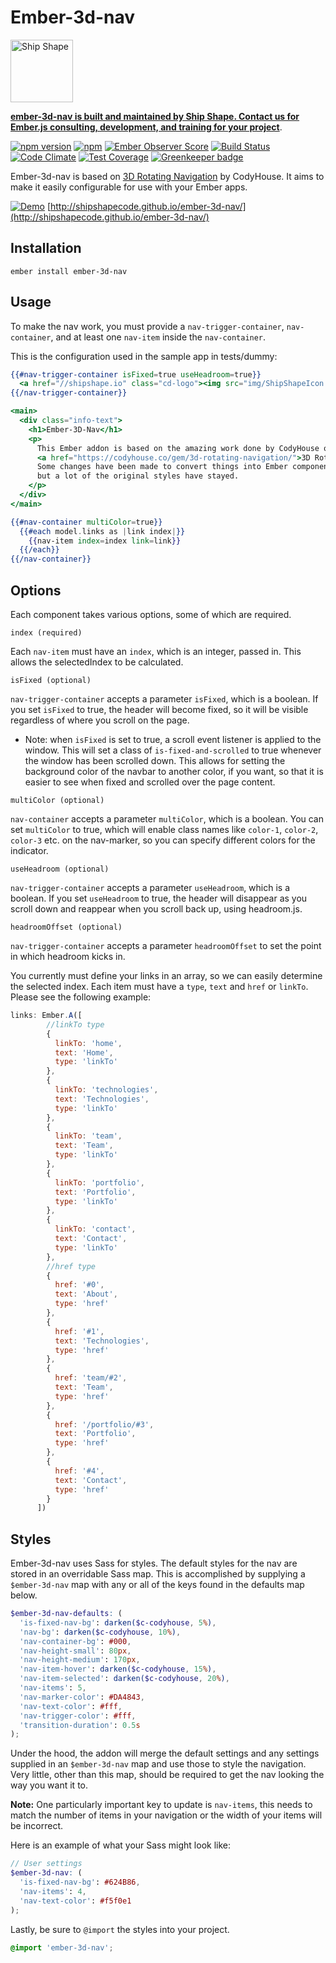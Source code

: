 # Ember-3d-nav

<a href="https://shipshape.io/"><img src="http://i.imgur.com/DWHQjA5.png" alt="Ship Shape" width="100" height="100"/></a>

**[ember-3d-nav is built and maintained by Ship Shape. Contact us for Ember.js consulting, development, and training for your project](https://shipshape.io/ember-consulting/)**.

[![npm version](https://badge.fury.io/js/ember-3d-nav.svg)](http://badge.fury.io/js/ember-3d-nav)
[![npm](https://img.shields.io/npm/dm/ember-3d-nav.svg)]()
[![Ember Observer Score](http://emberobserver.com/badges/ember-3d-nav.svg)](http://emberobserver.com/addons/ember-3d-nav)
[![Build Status](https://travis-ci.org/shipshapecode/ember-3d-nav.svg?branch=master)](https://travis-ci.org/shipshapecode/ember-3d-nav)
[![Code Climate](https://codeclimate.com/github/shipshapecode/ember-3d-nav/badges/gpa.svg)](https://codeclimate.com/github/shipshapecode/ember-3d-nav)
[![Test Coverage](https://codeclimate.com/github/shipshapecode/ember-3d-nav/badges/coverage.svg)](https://codeclimate.com/github/shipshapecode/ember-3d-nav/coverage)
[![Greenkeeper badge](https://badges.greenkeeper.io/shipshapecode/ember-3d-nav.svg)](https://greenkeeper.io/)

Ember-3d-nav is based on [3D Rotating Navigation](https://codyhouse.co/gem/3d-rotating-navigation/) by CodyHouse. It aims to make it easily configurable for use with your Ember apps.

[![Demo](http://i.imgur.com/bt5OMJ8.gif)](http://shipshapecode.github.io/ember-3d-nav/)
[http://shipshapecode.github.io/ember-3d-nav/](http://shipshapecode.github.io/ember-3d-nav/)

## Installation

`ember install ember-3d-nav`

## Usage

To make the nav work, you must provide a `nav-trigger-container`, `nav-container`, and at least one `nav-item` inside the `nav-container`.

This is the configuration used in the sample app in tests/dummy:

```hbs
{{#nav-trigger-container isFixed=true useHeadroom=true}}
  <a href="//shipshape.io" class="cd-logo"><img src="img/ShipShapeIcon.svg" alt="Logo"></a>
{{/nav-trigger-container}}

<main>
  <div class="info-text">
    <h1>Ember-3D-Nav</h1>
    <p>
      This Ember addon is based on the amazing work done by CodyHouse on
      <a href="https://codyhouse.co/gem/3d-rotating-navigation/">3D Rotating Navigation</a>.
      Some changes have been made to convert things into Ember components and try to make it reusable,
      but a lot of the original styles have stayed.
    </p>
  </div>
</main>

{{#nav-container multiColor=true}}
  {{#each model.links as |link index|}}
    {{nav-item index=index link=link}}
  {{/each}}
{{/nav-container}}
```

## Options

Each component takes various options, some of which are required.

`index (required)`

Each `nav-item` must have an `index`, which is an integer, passed in. This allows the selectedIndex to be calculated.

`isFixed (optional)`

`nav-trigger-container` accepts a parameter `isFixed`, which is a boolean. If you set `isFixed` to true, the header will become fixed, so it will be visible regardless of where you scroll on the page.

- Note: when `isFixed` is set to true, a scroll event listener is applied to the window. This will set a class of `is-fixed-and-scrolled` to true whenever the window has been scrolled down. This allows for setting the background color of the navbar to another color, if you want, so that it is easier to see when fixed and scrolled over the page content.

`multiColor (optional)`

`nav-container` accepts a parameter `multiColor`, which is a boolean. You can set `multiColor` to true, which will enable class names like `color-1`, `color-2`, `color-3` etc. on the nav-marker, so you can specify different colors for the indicator.

`useHeadroom (optional)`

`nav-trigger-container` accepts a parameter `useHeadroom`, which is a boolean. If you set `useHeadroom` to true, the header will disappear as you scroll down and reappear when you scroll back up, using headroom.js.

`headroomOffset (optional)`

`nav-trigger-container` accepts a parameter `headroomOffset` to set the point in which headroom kicks in.

You currently must define your links in an array, so we can easily determine the selected index. Each item must have a `type`, `text` and `href` or `linkTo`. Please see the following example:

```js
links: Ember.A([
        //linkTo type
        {
          linkTo: 'home',
          text: 'Home',
          type: 'linkTo'
        },
        {
          linkTo: 'technologies',
          text: 'Technologies',
          type: 'linkTo'
        },
        {
          linkTo: 'team',
          text: 'Team',
          type: 'linkTo'
        },
        {
          linkTo: 'portfolio',
          text: 'Portfolio',
          type: 'linkTo'
        },
        {
          linkTo: 'contact',
          text: 'Contact',
          type: 'linkTo'
        },
        //href type
        {
          href: '#0',
          text: 'About',
          type: 'href'
        },
        {
          href: '#1',
          text: 'Technologies',
          type: 'href'
        },
        {
          href: 'team/#2',
          text: 'Team',
          type: 'href'
        },
        {
          href: '/portfolio/#3',
          text: 'Portfolio',
          type: 'href'
        },
        {
          href: '#4',
          text: 'Contact',
          type: 'href'
        }
      ])
```

## Styles

Ember-3d-nav uses Sass for styles. The default styles for the nav are stored in an overridable Sass map. This is accomplished by supplying a `$ember-3d-nav` map with any or all of the keys found in the defaults map below.

```scss
$ember-3d-nav-defaults: (
  'is-fixed-nav-bg': darken($c-codyhouse, 5%),
  'nav-bg': darken($c-codyhouse, 10%),
  'nav-container-bg': #000,
  'nav-height-small': 80px,
  'nav-height-medium': 170px,
  'nav-item-hover': darken($c-codyhouse, 15%),
  'nav-item-selected': darken($c-codyhouse, 20%),
  'nav-items': 5,
  'nav-marker-color': #DA4843,
  'nav-text-color': #fff,
  'nav-trigger-color': #fff,
  'transition-duration': 0.5s
);
```

Under the hood, the addon will merge the default settings and any settings supplied in an `$ember-3d-nav` map and use those to style the navigation. Very little, other than this map, should be required to get the nav looking the way you want it to.

**Note:** One particularly important key to update is `nav-items`, this needs to match the number of items in your navigation or the width of your items will be incorrect.

Here is an example of what your Sass might look like:

```scss
// User settings
$ember-3d-nav: (
  'is-fixed-nav-bg': #624B86,
  'nav-items': 4,
  'nav-text-color': #f5f0e1
);
```

Lastly, be sure to `@import` the styles into your project.

```scss
@import 'ember-3d-nav';
```
